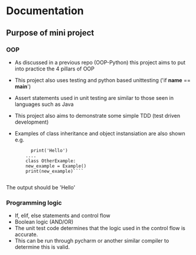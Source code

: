 # Documentation

## Purpose of mini project

### OOP

- As discussed in a previous repo (OOP-Python) this project aims to put into practice the 4 pillars of OOP

- This project also uses testing and python based unittesting ('if __name__ == __main__')

- Assert statements used in unit testing are similar to those seen in languages such as Java

- This project also aims to demonstrate some simple TDD (test driven development)

- Examples of class inheritance and object instansiation are also shown
  e.g.
  
  ````class Example:
        print('Hello')
      ....
      class OtherExample:
      new_example = Example()
      print(new_example)````
      
The output should be 'Hello'

### Programming logic

- If, elif, else statements and control flow
- Boolean logic (AND/OR)
- The unit test code determines that the logic used in the control flow is accurate. 
- This can be run through pycharm or another similar compiler to determine this is valid. 
